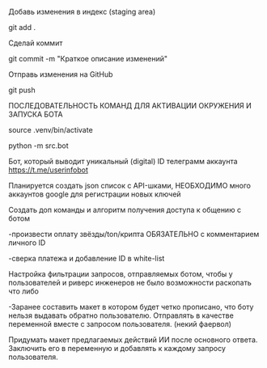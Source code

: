 Добавь изменения в индекс (staging area)

git add .

Сделай коммит

git commit -m "Краткое описание изменений"

Отправь изменения на GitHub

git push



ПОСЛЕДОВАТЕЛЬНОСТЬ КОМАНД ДЛЯ АКТИВАЦИИ ОКРУЖЕНИЯ И ЗАПУСКА БОТА

source .venv/bin/activate

python -m src.bot


Бот, который выводит уникальный (digital) ID телеграмм аккаунта
https://t.me/userinfobot


Планируется создать json список с API-шками, НЕОБХОДИМО много аккаунтов google для регистрации новых ключей


Создать доп команды и алгоритм получения доступа к общению с ботом  

-произвести оплату звёзды/ton/крипта ОБЯЗАТЕЛЬНО с комментарием личного ID

-сверка платежа и добавление ID в white-list



Настройка фильтрации запросов, отправляемых ботом, чтобы у пользователей и риверс инженеров не было возможности раскопать что либо

-Заранее составить макет в котором будет четко прописано, что боту нельзя выдавать обратно пользователю. Отправлять в качестве переменной вместе с запросом пользователя. (некий фаервол)


Придумать макет предлагаемых действий ИИ после основного ответа. Заключить его в переменную и добавлять к каждому запросу пользователя. 



